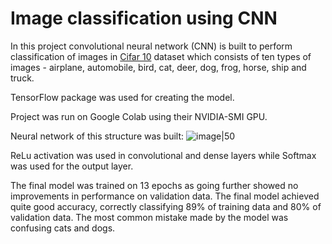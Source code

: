 # Image classification using CNN

In this project convolutional neural network (CNN) is built to perform classification of images in [Cifar 10](https://www.cs.toronto.edu/~kriz/cifar.html) dataset which consists of ten types of images - airplane, automobile, bird, cat, deer, dog, frog, horse, ship and truck.

TensorFlow package was used for creating the model.

Project was run on Google Colab using their NVIDIA-SMI GPU.

Neural network of this structure was built:
![image|50](https://github.com/user-attachments/assets/2b6dff9a-f9e9-4694-86f1-ce7a702bdb6e)

ReLu activation was used in convolutional and dense layers while Softmax was used for the output layer.

The final model was trained on 13 epochs as going further showed no improvements in performance on validation data.
The final model achieved quite good accuracy, correctly classifying 89% of training data and 80% of validation data.
The most common mistake made by the model was confusing cats and dogs.
